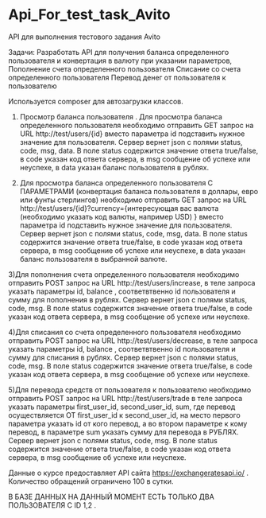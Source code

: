 # Api_For_test_task_Avito
 
API для выполнения тестового задания Avito

Задачи: 
Разработать API для получения баланса определенного пользователя и конвертация в валюту при указании параметров,
Пополнение счета определенного пользователя
Списание со счета определенного пользователя
Перевод денег от пользователя к пользователю

Используется composer для автозагрузки классов.

1) Просмотр баланса пользователя .
Для просмотра баланса определенного пользователя необходимо отправить GET запрос на URL http://test/users/{id} вместо параметра id подставить нужное значение для пользователя.
Сервер вернет json с полями status, code, msg, data. В поле status содержится значение ответа true/false, в code указан код ответа сервера, в msg сообщение об успехе или неуспехе,
в  data указан баланс пользователя в рублях.

2) Для просмотра баланса определенного пользователя С ПАРАМЕТРАМИ (конвертация баланса пользователя в доллары, евро или фунты стерлингов) необходимо отправить GET запрос на URL http://test/users/{id}?currency={интересующая вас валюта (необходимо указать код валюты, например USD) } вместо параметра id подставить нужное значение для пользователя.
Сервер вернет json с полями status, code, msg, data. В поле status содержится значение ответа true/false, в code указан код ответа сервера, в msg сообщение об успехе или неуспехе,
в  data указан баланс пользователя в выбранной валюте.

3)Для пополнения счета определенного пользователя необходимо отправить POST запрос на URL http://test/users/increase, в теле запроса указать параметры id, balance , соответвтвенно id пользователя и сумму для пополнения в рублях.
Сервер вернет json с полями status, code, msg. В поле status содержится значение ответа true/false, в code указан код ответа сервера, в msg сообщение об успехе или неуспехе.

4)Для списания со счета определенного пользователя необходимо отправить POST запрос на URL http://test/users/decrease, в теле запроса указать параметры id, balance , соответвтвенно id пользователя и сумму для списания в рублях.
Сервер вернет json с полями status, code, msg. В поле status содержится значение ответа true/false, в code указан код ответа сервера, в msg сообщение об успехе или неуспехе.

5)Для перевода средств от пользователя к пользователю необходимо отправить POST запрос на URL http://test/users/trade в теле запроса указать параметры first_user_id, second_user_id, sum,
где перевод осуществляется ОТ first_user_id к  second_user_id, на место первого параметра указать id от кого перевод, а во втором параметре к кому перевод, в параметре sum указать сумму для перевода в РУБЛЯХ.
Сервер вернет json с полями status, code, msg. В поле status содержится значение ответа true/false, в code указан код ответа сервера, в msg сообщение об успехе или неуспехе.

Данные о курсе предоставляет API сайта https://exchangeratesapi.io/ . Количество обращений ограничено 100 в сутки.

В БАЗЕ ДАННЫХ НА ДАННЫЙ МОМЕНТ ЕСТЬ ТОЛЬКО ДВА ПОЛЬЗОВАТЕЛЯ С ID 1,2 .
